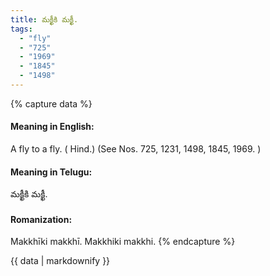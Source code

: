 ```yaml
---
title: మక్ఖీకి మక్ఖీ.
tags:
  - "fly"
  - "725"
  - "1969"
  - "1845"
  - "1498"
---
```


{% capture data %}
#### Meaning in English:
A fly to a fly. ( Hind.)
(See Nos. 725, 1231, 1498, 1845, 1969. )

#### Meaning in Telugu:
మక్ఖీకి మక్ఖీ.

#### Romanization:
Makkhīki makkhī.
Makkhiki makkhi.
{% endcapture %}

{{ data | markdownify }}

